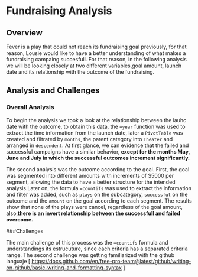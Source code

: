 # Fundraising Analysis 
## Overview 
Fever is a play that could not reach its fundraising goal previously, for that reason, Lousie would like to have a better understanding of what makes a fundraising campaing succesfull. For that reason, in the following analysis we will be looking closely at two different variables,goal amount, launch date and its relationship with the outcome of the fundraising.

## Analysis and Challenges 
### Overall Analysis 
To begin the analysis we took a look at the relationship between the lauhc date with the outcome, to obtain this data, the `=year` function was used to extract the time information from the launch date, later a `PivotTable` was created and filtrated by `months`, the parent category into `Theater` and arranged in `descendent`. At first glance, we can evidence that the failed and successful campaigns have a similar behavior, **except for the months May, June and July in which the successful outcomes increment significantly.**

The second analysis was the outcome according to the goal. First, the goal was segmented into different amounts with increments of $5000 per segment, allowing the data to have a better structure for the intended analysis.Later on, the formula `=countifs` was used to extract the information and filter was added, such as `plays` on the subcategory, `successful` on the outcome and the `amount` on the goal according to each segment. The results show that none of the plays were cancel, regardless of the goal amount, also,**there is an invert relationship between the successfull and failed overcome.** 

###Challenges 

The main challenge of this process was the `=countifs` formula and understandings its estrucuture, since each criteria has a separated criteria range. The second challenge was getting familiarized with the github languaje [ https://docs.github.com/en/free-pro-team@latest/github/writing-on-github/basic-writing-and-formatting-syntax ]

